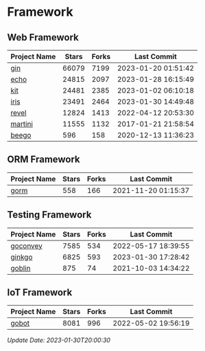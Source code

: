 # Framework

## Web Framework
| Project Name | Stars | Forks | Last Commit |
| ------------ | ----- | ----- | ----------- |
| [gin](https://github.com/gin-gonic/gin) | 66079 | 7199 | 2023-01-20 01:51:42 |
| [echo](https://github.com/labstack/echo) | 24815 | 2097 | 2023-01-28 16:15:49 |
| [kit](https://github.com/go-kit/kit) | 24481 | 2385 | 2023-01-02 06:10:18 |
| [iris](https://github.com/kataras/iris) | 23491 | 2464 | 2023-01-30 14:49:48 |
| [revel](https://github.com/revel/revel) | 12824 | 1413 | 2022-04-12 20:53:30 |
| [martini](https://github.com/go-martini/martini) | 11555 | 1132 | 2017-01-21 21:58:54 |
| [beego](https://github.com/astaxie/beego) | 596 | 158 | 2020-12-13 11:36:23 |

## ORM Framework
| Project Name | Stars | Forks | Last Commit |
| ------------ | ----- | ----- | ----------- |
| [gorm](https://github.com/jinzhu/gorm) | 558 | 166 | 2021-11-20 01:15:37 |

## Testing Framework
| Project Name | Stars | Forks | Last Commit |
| ------------ | ----- | ----- | ----------- |
| [goconvey](https://github.com/smartystreets/goconvey) | 7585 | 534 | 2022-05-17 18:39:55 |
| [ginkgo](https://github.com/onsi/ginkgo) | 6825 | 593 | 2023-01-30 17:28:42 |
| [goblin](https://github.com/franela/goblin) | 875 | 74 | 2021-10-03 14:34:22 |

## IoT Framework
| Project Name | Stars | Forks | Last Commit |
| ------------ | ----- | ----- | ----------- |
| [gobot](https://github.com/hybridgroup/gobot) | 8081 | 996 | 2022-05-02 19:56:19 |

*Update Date: 2023-01-30T20:00:30*